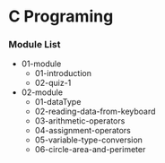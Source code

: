 # C Programing

### Module List
-   01-module
    -   01-introduction
    -   02-quiz-1
-   02-module
    -   01-dataType
    -   02-reading-data-from-keyboard
    -   03-arithmetic-operators
    -   04-assignment-operators
    -   05-variable-type-conversion
    -   06-circle-area-and-perimeter